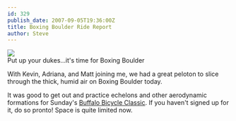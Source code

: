 ```yaml
---
id: 329
publish_date: 2007-09-05T19:36:00Z
title: Boxing Boulder Ride Report
author: Steve
---
```

[![](http://www.flagstafffrenzy.org/wp-content/uploads/2007/09/boxing_boulder.gif)](http://www.flagstafffrenzy.org/wp-content/uploads/2007/09/boxing_boulder.gif)  
Put up your dukes...it's time for Boxing Boulder

With Kevin, Adriana, and Matt joining me, we had a great peloton to slice through the thick, humid air on Boxing Boulder today.

It was good to get out and practice echelons and other aerodynamic formations for Sunday's [Buffalo Bicycle Classic](http://www.buffalobicycleclassic.com/). If you haven't signed up for it, do so pronto! Space is quite limited now.